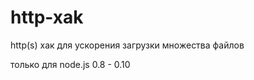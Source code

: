 http-xak
========

http(s) хак для ускорения загрузки множества файлов

только для node.js 0.8 - 0.10